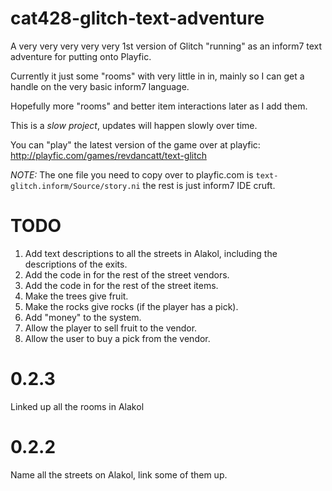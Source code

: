 cat428-glitch-text-adventure
============================

A very very very very very 1st version of Glitch "running" as an inform7 text adventure for putting onto Playfic.

Currently it just some "rooms" with very little in in, mainly so I can get a handle on the very basic inform7 language.

Hopefully more "rooms" and better item interactions later as I add them.

This is a _*slow project*_, updates will happen slowly over time.

You can "play" the latest version of the game over at playfic: http://playfic.com/games/revdancatt/text-glitch

*NOTE:* The one file you need to copy over to playfic.com is `text-glitch.inform/Source/story.ni` the rest is just inform7 IDE cruft.


TODO
====

1. Add text descriptions to all the streets in Alakol, including the descriptions of the exits.
2. Add the code in for the rest of the street vendors.
3. Add the code in for the rest of the street items.
4. Make the trees give fruit.
5. Make the rocks give rocks (if the player has a pick).
6. Add "money" to the system.
7. Allow the player to sell fruit to the vendor.
8. Allow the user to buy a pick from the vendor.


0.2.3
=====

Linked up all the rooms in Alakol


0.2.2
=====

Name all the streets on Alakol, link some of them up.
